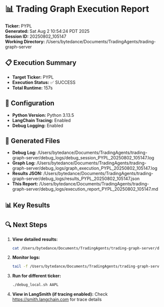 # 📊 Trading Graph Execution Report

**Ticker:** PYPL  
**Generated:** Sat Aug  2 10:54:24 PDT 2025  
**Session ID:** 20250802_105147  
**Working Directory:** /Users/bytedance/Documents/TradingAgents/trading-graph-server

## 📋 Execution Summary

- **Target Ticker:** PYPL
- **Execution Status:** ✅ SUCCESS
- **Total Runtime:** 157s

## 🔧 Configuration

- **Python Version:** Python 3.13.5
- **LangChain Tracing:** Enabled
- **Debug Logging:** Enabled

## 📂 Generated Files

- **Debug Log:** /Users/bytedance/Documents/TradingAgents/trading-graph-server/debug_logs/debug_session_PYPL_20250802_105147.log
- **Graph Log:** /Users/bytedance/Documents/TradingAgents/trading-graph-server/debug_logs/graph_execution_PYPL_20250802_105147.log  
- **Results JSON:** /Users/bytedance/Documents/TradingAgents/trading-graph-server/debug_logs/results_PYPL_20250802_105147.json
- **This Report:** /Users/bytedance/Documents/TradingAgents/trading-graph-server/debug_logs/execution_report_PYPL_20250802_105147.md

## 📊 Key Results



## 🔍 Next Steps

1. **View detailed results:**
   ```bash
   cat /Users/bytedance/Documents/TradingAgents/trading-graph-server/debug_logs/results_PYPL_20250802_105147.json | jq .
   ```

2. **Monitor logs:**
   ```bash
   tail -f /Users/bytedance/Documents/TradingAgents/trading-graph-server/debug_logs/graph_execution_PYPL_20250802_105147.log
   ```

3. **Run for different ticker:**
   ```bash
   ./debug_local.sh AAPL
   ```

4. **View in LangSmith (if tracing enabled):**
   Check https://smith.langchain.com for trace details


